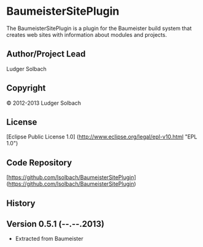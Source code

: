 BaumeisterSitePlugin
====================
The BaumeisterSitePlugin is a plugin for the Baumeister build system that creates web sites with information about modules and projects.

Author/Project Lead
-------------------
Ludger Solbach

Copyright
---------
© 2012-2013 Ludger Solbach

License
-------
[Eclipse Public License 1.0] (http://www.eclipse.org/legal/epl-v10.html "EPL 1.0")

Code Repository
---------------
[https://github.com/lsolbach/BaumeisterSitePlugin] (https://github.com/lsolbach/BaumeisterSitePlugin)

History
-------

Version 0.5.1 (--.--.2013)
--------------------------
* Extracted from Baumeister

